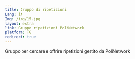 ```yaml
---
title: Gruppo di ripetizioni
Lang: it
Img: /img/15.jpg
layout: extra
link: Gruppo ripetizioni PoliNetwork
platform: TG
redirect: true
---
```

Gruppo per cercare e offrire ripetizioni gestito da PoliNetwork